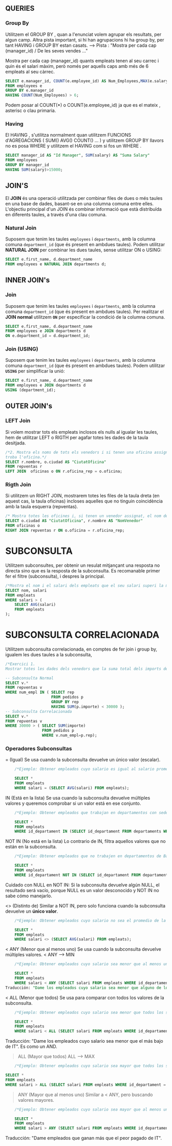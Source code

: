 ## QUERIES

### Group By

Utilitzem el GROUP BY , quan a l'enunciat volem agrupar els resultats, per algun camp. Altra pista important, si hi han agrupacions hi ha group by, per tant HAVING i GROUP BY estan casats.
--> Pista : "Mostra per cada cap (manager_id) / De les seves vendes ..."

Mostra per cada cap (manager_id) quants empleats tenen al seu carrec i quin és el salari
màxim, però només per aquells caps amb més de 6 empleats al seu càrrec.

```sql
SELECT e.manager_id, COUNT(e.employee_id) AS Num_Employees,MAX(e.salary) AS Max_Salary
FROM employees e
GROUP BY e.manager_id
HAVING COUNT(Num_Employees) > 6;
```

Podem posar al COUNT(\*) o COUNT(e.employee_id) ja que es el mateix , asterisc o clau primaria.

### Having

El HAVING , s'utilitza normalment quan utilitzem FUNCIONS d'AGREGACIONS ( SUM() AVG() COUNT() ... ) y utilitzem GROUP BY llavors no es posa WHERE y utilitzem el HAVING com si fos un WHERE .

```sql
SELECT manager_id AS "Id Manager", SUM(salary) AS "Suma Salary"
FROM employees
GROUP BY manager_id
HAVING SUM(salary)>15000;
```

## JOIN'S

El **JOIN** és una operació utilitzada per combinar files de dues o més taules en una base de dades, basant-se en una columna comuna entre elles. L'objectiu principal d'un JOIN és combinar informació que està distribuïda en diferents taules, a través d'una clau comuna.

### Natural Join

Suposem que tenim les taules `employees` i `departments`, amb la columna comuna `department_id` (que és present en ambdues taules). Podem utilitzar **NATURAL JOIN** per combinar les dues taules, sense utilitzar ON o USING:

```sql
SELECT e.first_name, d.department_name
FROM employees e NATURAL JOIN departments d;
```

## INNER JOIN's

### Join

Suposem que tenim les taules `employees` i `departments`, amb la columna comuna `department_id` (que és present en ambdues taules). Per realitzar el **JOIN normal** utilitzem **`ON`** per especificar la condició de la columna comuna.

```sql
SELECT e.first_name, d.department_name
FROM employees e JOIN departments d
ON e.department_id = d.department_id;
```

### Join (USING)

Suposem que tenim les taules `employees` i `departments`, amb la columna comuna `department_id` (que és present en ambdues taules). Podem utilitzar **`USING`** per simplificar la unió:

```sql
SELECT e.first_name, d.department_name
FROM employees e JOIN departments d
USING (department_id);
```

## OUTER JOIN's

### LEFT Join

Si volem mostrar tots els empleats inclosos els nulls al igualar
les taules, hem de utilitzar LEFT o RIGTH per agafar totes les dades de la taula desitjada.

```sql
/*2. Mostra els noms de tots els venedors i si tenen una oficina assignada mostra la ciutat on es
troba l'oficina.*/
SELECT r.nombre, o.ciudad AS "CiutatOficina"
FROM repventas r
LEFT JOIN  oficinas o ON r.oficina_rep = o.oficina;
```

### Rigth Join

Si utilitzem un RIGHT JOIN, mostrarem totes les files de la taula dreta (en aquest cas, la taula oficinas) incloses aquelles que no tinguin coincidència amb la taula esquerra (repventas).

```sql
/* Mostra totes les oficines i, si tenen un venedor assignat, el nom del venedor. */
SELECT o.ciudad AS "CiutatOficina", r.nombre AS "NomVenedor"
FROM oficinas o
RIGHT JOIN repventas r ON o.oficina = r.oficina_rep;
```

# SUBCONSULTA

Utilitzem subconsultes, per obtenir un resulat mitjançant una resposta no directa sino que es la resposta de la subconsulta. Es recomanable primer fer el filtre (subconsulta), i despres la principal.

```sql
/*Mostra el nom i el salari dels empleats que el seu salari superi la mitja del salari dels treballadors (SUBCONSULTA)*/
SELECT nom, salari
FROM empleats
WHERE salari > (
    SELECT AVG(salari)
    FROM empleats
);
```

# SUBCONSULTA CORRELACIONADA

Utilitzem subconsulta correlacionada, en comptes de fer join i group by, igualem les dues taules a la subconsulta,

```sql
/*Exercici 1.
Mostrar totes les dades dels venedors que la suma total dels imports de les comandes que ha tramitat és més petit de 30000. (subconsulta correlacionada).*/

-- Subconsulta Normal
SELECT v.*
FROM repventas v
WHERE num_empl IN ( SELECT rep
                    FROM pedidos p
                    GROUP BY rep
                    HAVING SUM(p.importe) < 30000 );
-- Subconsulta Correlacionada
SELECT v.*
FROM repventas v
WHERE 30000 > ( SELECT SUM(importe)
                FROM pedidos p
                WHERE v.num_empl=p.rep);
```

### Operadores Subconsultas

= (Igual)
Se usa cuando la subconsulta devuelve un único valor (escalar).

```sql
    /*Ejemplo: Obtener empleados cuyo salario es igual al salario promedio de la empresa.*/

    SELECT *
    FROM empleats
    WHERE salari = (SELECT AVG(salari) FROM empleats);
```

IN (Está en la lista)
Se usa cuando la subconsulta devuelve múltiples valores y queremos comprobar si un valor está en ese conjunto.

```sql
    /*Ejemplo: Obtener empleados que trabajan en departamentos con sede en "Barcelona".*/

    SELECT *
    FROM empleats
    WHERE id_departament IN (SELECT id_departament FROM departaments WHERE ciutat = 'Barcelona');
```

NOT IN (No está en la lista)
Lo contrario de IN, filtra aquellos valores que no están en la subconsulta.

```sql
    /*Ejemplo: Obtener empleados que no trabajen en departamentos de Barcelona.*/

    SELECT *
    FROM empleats
    WHERE id_departament NOT IN (SELECT id_departament FROM departaments WHERE ciutat = 'Barcelona');
```

Cuidado con NULL en NOT IN: Si la subconsulta devuelve algún NULL, el resultado será vacío, porque NULL es un valor desconocido y NOT IN no sabe cómo manejarlo.

<> (Distinto de)
Similar a NOT IN, pero solo funciona cuando la subconsulta devuelve un **único valor**.

```sql
    /*Ejemplo: Obtener empleados cuyo salario no sea el promedio de la empresa.*/

    SELECT *
    FROM empleats
    WHERE salari <> (SELECT AVG(salari) FROM empleats);
```

< ANY (Menor que al menos uno)
Se usa cuando la subconsulta devuelve múltiples valores.
< ANY --> MIN

```sql
    /*Ejemplo: Obtener empleados cuyo salario sea menor que al menos un salario del departamento de "IT".*/

    SELECT *
    FROM empleats
    WHERE salari < ANY (SELECT salari FROM empleats WHERE id_departament = 'IT');
Traducción: "Dame los empleados cuyo salario sea menor que alguno de los salarios de IT". Es como un OR.
```

< ALL (Menor que todos)
Se usa para comparar con todos los valores de la subconsulta.

```sql
    /*Ejemplo: Obtener empleados cuyo salario sea menor que todos los salarios del departamento de "IT".*/

    SELECT *
    FROM empleats
    WHERE salari < ALL (SELECT salari FROM empleats WHERE id_departament = 'IT');
```

Traducción: "Dame los empleados cuyo salario sea menor que el más bajo de IT". Es como un AND.

> ALL (Mayor que todos)
> ALL --> MAX

```sql
    /*Ejemplo: Obtener empleados cuyo salario sea mayor que todos los salarios del departamento de "IT".*/

SELECT *
FROM empleats
WHERE salari > ALL (SELECT salari FROM empleats WHERE id_departament = 'IT');
```

> ANY (Mayor que al menos uno)
> Similar a < ANY, pero buscando valores mayores.

```sql
    /*Ejemplo: Obtener empleados cuyo salario sea mayor que al menos un salario del departamento de "IT".*/

    SELECT *
    FROM empleats
    WHERE salari > ANY (SELECT salari FROM empleats WHERE id_departament = 'IT');
```

Traducción: "Dame empleados que ganan más que el peor pagado de IT".
